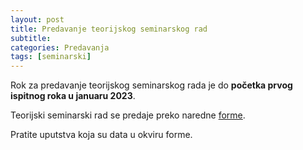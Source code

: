 ```yaml
---
layout: post
title: Predavanje teorijskog seminarskog rad
subtitle: 
categories: Predavanja
tags: [seminarski]
---
```


Rok za predavanje teorijskog seminarskog rada je do **početka prvog ispitnog roka u januaru 2023**. 

Teorijski seminarski rad se predaje preko naredne [forme](http://www.alas.matf.bg.ac.rs/~milena/vs_seminarski.html). 

Pratite uputstva koja su data u okviru forme. 

